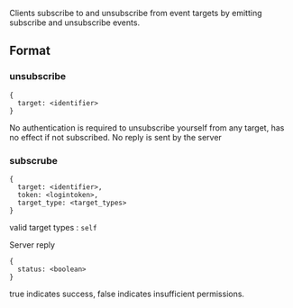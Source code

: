 


Clients subscribe to and unsubscribe from event targets by emitting subscribe and unsubscribe events.


## Format

### unsubscribe

```
{
  target: <identifier>
}
```

No authentication is required to unsubscribe yourself from any target, has no effect if not subscribed.
No reply is sent by the server


### subscrube

```
{
  target: <identifier>,
  token: <logintoken>,
  target_type: <target_types>
}
```

valid target types : `self`

Server reply
```
{
  status: <boolean>
}
```
true indicates success, false indicates insufficient permissions.